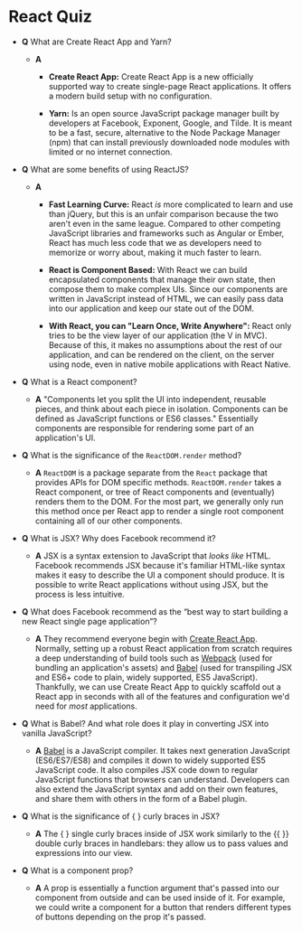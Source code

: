 # React Quiz

* **Q** What are Create React App and Yarn?
  
  * **A**

    * **Create React App:** Create React App is a new officially supported way to create single-page React applications. It offers a modern build setup with no configuration.

    * **Yarn:** Is an open source JavaScript package manager built by developers at Facebook, Exponent, Google, and Tilde. It is meant to be a fast, secure, alternative to the Node Package Manager (npm) that can install previously downloaded node modules with limited or no internet connection.

* **Q** What are some benefits of using ReactJS?
  
  * **A** 
    
    * **Fast Learning Curve:** React _is_ more complicated to learn and use than jQuery, but this is an unfair comparison because the two aren't even in the same league. Compared to other competing JavaScript libraries and frameworks such as Angular or Ember, React has much less code that we as developers need to memorize or worry about, making it much faster to learn.

    * **React is Component Based:** With React we can build encapsulated components that manage their own state, then compose them to make complex UIs. Since our components are written in JavaScript instead of HTML, we can easily pass data into our application and keep our state out of the DOM.

    * **With React, you can "Learn Once, Write Anywhere":** React only tries to be the view layer of our application (the V in MVC). Because of this, it makes no assumptions about the rest of our application, and can be rendered on the client, on the server using node, even in native mobile applications with React Native.

* **Q** What is a React component?

  * **A** "Components let you split the UI into independent, reusable pieces, and think about each piece in isolation. Components can be defined as JavaScript functions or ES6 classes." Essentially components are responsible for rendering some part of an application's UI.

* **Q** What is the significance of the `ReactDOM.render` method?

  * **A** `ReactDOM` is a package separate from the `React` package that provides APIs for DOM specific methods. `ReactDOM.render` takes a React component, or tree of React components and (eventually) renders them to the DOM. For the most part, we generally only run this method once per React app to render a single root component containing all of our other components.

* **Q** What is JSX? Why does Facebook recommend it?

  * **A** JSX is a syntax extension to JavaScript that _looks like_ HTML. Facebook recommends JSX because it's familiar HTML-like syntax makes it easy to describe the UI a component should produce. It is possible to write React applications without using JSX, but the process is less intuitive.

* **Q** What does Facebook recommend as the “best way to start building a new React single page application”?

  * **A** They recommend everyone begin with [Create React App](https://github.com/facebookincubator/create-react-app). Normally, setting up a robust React application from scratch requires a deep understanding of build tools such as [Webpack](https://webpack.js.org/) (used for bundling an application's assets) and [Babel](http://babeljs.io/) (used for transpiling JSX and ES6+ code to plain, widely supported, ES5 JavaScript). Thankfully, we can use Create React App to quickly scaffold  out a React app in seconds with all of the features and configuration we'd need for _most_ applications.

* **Q** What is Babel? And what role does it play in converting JSX into vanilla JavaScript?

  * **A** [Babel](http://babeljs.io/) is a JavaScript compiler. It takes next generation JavaScript (ES6/ES7/ES8) and compiles it down to widely supported ES5 JavaScript code. It also compiles JSX code down to regular JavaScript functions that browsers can understand. Developers can also extend the JavaScript syntax and add on their own features, and share them with others in the form of a Babel plugin.

* **Q** What is the significance of { } curly braces in JSX? 

  * **A** The { } single curly braces inside of JSX work similarly to the {{ }} double curly braces in handlebars: they allow us to pass values and expressions into our view.

* **Q** What is a component prop?

  * **A** A prop is essentially a function argument that's passed into our component from outside and can be used inside of it. For example, we could write a component for a button that renders different types of buttons depending on the prop it's passed.
